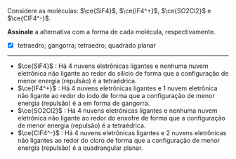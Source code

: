 Considere as moléculas: $\ce{SiF4}$, $\ce{IF4^+}$, $\ce{SO2Cl2}$ e $\ce{ClF4^-}$.

**Assinale** a alternativa com a forma de cada molécula, respectivamente.

- [x] tetraedro; gangorra; tetraedro; quadrado planar

---

- $\ce{SiF4}$ : Há 4 nuvens eletrônicas ligantes e nenhuma nuvem eletrônica não ligante ao redor do silício de forma que a configuração de menor energia (repulsão) é a tetraédrica.
- $\ce{IF4^+}$ : Há 4 nuvens eletrônicas ligantes e 1 nuvem eletrônica não ligante ao redor do iodo de forma que a configuração de menor energia (repulsão) é a em forma de gangorra.
- $\ce{SO2Cl2}$ : Há 4 nuvens eletrônicas ligantes e nenhuma nuvem eletrônica não ligante ao redor do enxofre de forma que a configuração de menor energia (repulsão) é a tetraédrica.
- $\ce{ClF4^-}$ : Há 4 nuvens eletrônicas ligantes e 2 nuvens eletrônicas não ligantes ao redor do cloro de forma que a configuração de menor energia (repulsão) é a quadrangular planar.